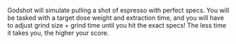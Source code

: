 Godshot will simulate pulling a shot of espresso with perfect specs.  You will be tasked with a target dose weight and extraction time, and you will have to adjust grind size + grind time until you hit the exact specs!  The less time it takes you, the higher your score.
